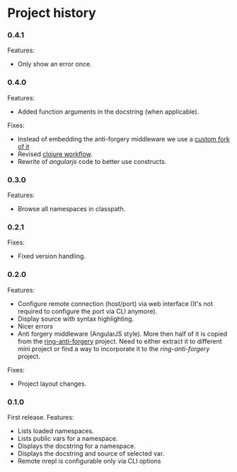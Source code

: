 # Project history

### 0.4.1
Features:

* Only show an error once.

### 0.4.0
Features:

* Added function arguments in the docstring (when applicable).

Fixes:

* Instead of embedding the anti-forgery middleware we use a [custom
  fork of it][braf]
* Revised [clojure workflow][workflow].
* Rewrite of *angularjs* code to better use constructs.

### 0.3.0
Features:

* Browse all namespaces in classpath.

### 0.2.1
Fixes:

* Fixed version handling.

### 0.2.0
Features:

* Configure remote connection (host/port) via web interface (It's not
  required to configure the port via CLI anymore).
* Display source with syntax highlighting.
* Nicer errors
* Anti forgery middleware (AngularJS style). More then half of it is
  copied from the [ring-anti-forgery][] project. Need to either
  extract it to different mini project or find a way to incorporate it
  to the *ring-anti-forgery* project.

Fixes:

* Project layout changes.

### 0.1.0
First release. Features:

* Lists loaded namespaces.
* Lists public vars for a namespace.
* Displays the docstring for a namespace.
* Displays the docstring and source of selected var.
* Remote nrepl is configurable only via CLI options

[ring-anti-forgery]: https://github.com/weavejester/ring-anti-forgery
[braf]: https://github.com/babysnakes/ring-anti-forgery
[workflow]: http://thinkrelevance.com/blog/2013/06/04/clojure-workflow-reloaded
